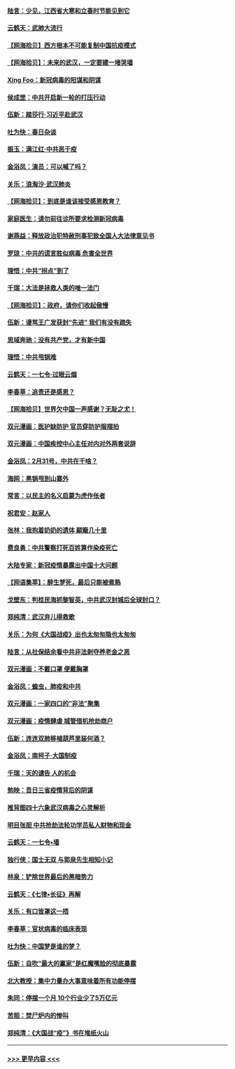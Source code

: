 #### [陆言：少见，江西省大寒和立春时节能见到它](../pages/nsc993/n11939983.md?t=03141902) 
#### [云鹤天：武肺大流行](../pages/nsc993/n11939902.md?t=03141902) 
#### [【网海拾贝】西方根本不可能复制中国抗疫模式](../pages/nsc993/n11939725.md?t=03141902) 
#### [【网海拾贝】：未来的武汉，一定要建一堵哭墙](../pages/nsc993/n11938684.md?t=03141902) 
#### [Xing Foo：新冠病毒的阳谋和阴谋](../pages/nsc993/n11936086.md?t=03141902) 
#### [侯成罡：中共开启新一轮的打压行动](../pages/nsc993/n11935730.md?t=03141902) 
#### [伍新：踏莎行‧习近平赴武汉](../pages/nsc993/n11935157.md?t=03141902) 
#### [吐为快：春日杂谈](../pages/nsc993/n11934776.md?t=03141902) 
#### [振玉：满江红‧中共恶于疫](../pages/nsc993/n11934647.md?t=03141902) 
#### [金浴凤：演员：可以喊了吗？](../pages/nsc993/n11934602.md?t=03141902) 
#### [关乐：浪淘沙·武汉肺炎](../pages/nsc993/n11931792.md?t=03141902) 
#### [【网海拾贝】：到底是谁该接受感恩教育？](../pages/nsc993/n11931552.md?t=03141902) 
#### [家庭医生：请勿前往诊所要求检测新冠病毒](../pages/nsc993/n11929190.md?t=03141902) 
#### [谢燕益：释放政治犯特赦刑事犯致全国人大法律意见书](../pages/nsc993/n11928978.md?t=03141902) 
#### [罗琼：中共的谎言胜似病毒 危害全世界](../pages/nsc993/n11922636.md?t=03141902) 
#### [理悟：中共“拐点”到了](../pages/nsc993/n11928496.md?t=03141902) 
#### [千瑞：大法是拯救人类的唯一法门](../pages/nsc993/n11927637.md?t=03141902) 
#### [【网海拾贝】：政府，请你们收起傲慢](../pages/nsc993/n11926932.md?t=03141902) 
#### [伍新：谩骂王广发获封“先进” 我们有没有疏失](../pages/nsc993/n11926101.md?t=03141902) 
#### [思域奔驰：没有共产党，才有新中国](../pages/nsc993/n11926058.md?t=03141902) 
#### [理悟：中共甩锅难](../pages/nsc993/n11925355.md?t=03141902) 
#### [云鹤天：一七令·过眼云烟](../pages/nsc993/n11925284.md?t=03141902) 
#### [李春草：追责还是感恩？](../pages/nsc993/n11925274.md?t=03141902) 
#### [【网海拾贝】世界欠中国一声感谢？无耻之尤！](../pages/nsc993/n11925239.md?t=03141902) 
#### [双元漫画：医护缺防护 官员穿防护服摆拍](../pages/nsc993/n11923899.md?t=03141902) 
#### [双元漫画：中国疾控中心主任对内对外两套说辞](../pages/nsc993/n11921994.md?t=03141902) 
#### [金浴凤：2月31号，中共在干啥？](../pages/nsc993/n11922706.md?t=03141902) 
#### [海网：黑锅甩到山寨外](../pages/nsc993/n11922688.md?t=03141902) 
#### [常言：以民主的名义启蒙为虎作伥者](../pages/nsc993/n11922217.md?t=03141902) 
#### [祝君安：赵家人](../pages/nsc993/n11922209.md?t=03141902) 
#### [张林：我抱着奶奶的遗体 颠簸几十里](../pages/nsc993/n11920945.md?t=03141902) 
#### [费良勇：中共警察打死百姓算作染疫死亡](../pages/nsc993/n11919264.md?t=03141902) 
#### [大陆专家：新冠疫情暴露出中国十大问题](../pages/nsc993/n11919187.md?t=03141902) 
#### [【网语集萃】：醉生梦死，最后只能被煮熟](../pages/nsc993/n11918994.md?t=03141902) 
#### [戈壁东：判桂民海抓黎智英，中共武汉封城后全球封口？](../pages/nsc993/n11917982.md?t=03141902) 
#### [郑纯清：武汉弃儿得救歌](../pages/nsc993/n11917881.md?t=03141902) 
#### [关乐：为何《大国战疫》出也太匆匆隐也太匆匆](../pages/nsc993/n11917792.md?t=03141902) 
#### [陆言：从社保结余看中共非法剥夺养老金之恶](../pages/nsc993/n11917084.md?t=03141902) 
#### [双元漫画：不戴口罩 便戴胸罩](../pages/nsc993/n11916447.md?t=03141902) 
#### [金浴凤：蝗虫，肺疫和中共](../pages/nsc993/n11916904.md?t=03141902) 
#### [双元漫画：一家四口的“非法”聚集](../pages/nsc993/n11916378.md?t=03141902) 
#### [双元漫画：疫情肆虐 城管借机抢劫商户](../pages/nsc993/n11916310.md?t=03141902) 
#### [伍新：连连双肺移植葫芦里装何酒？](../pages/nsc993/n11913667.md?t=03141902) 
#### [金浴凤：南柯子·大国制疫](../pages/nsc993/n11913657.md?t=03141902) 
#### [千瑞：天的谴告  人的机会](../pages/nsc993/n11913309.md?t=03141902) 
#### [勉映：吾日三省疫情背后的阴谋](../pages/nsc993/n11913079.md?t=03141902) 
#### [推背图四十六象武汉病毒之心灵解析](../pages/nsc993/n11911761.md?t=03141902) 
#### [明目张胆 中共抢劫法轮功学员私人财物和现金](../pages/nsc993/n11910262.md?t=03141902) 
#### [云鹤天：一七令▪墙](../pages/nsc993/n11910627.md?t=03141902) 
#### [独行侠：国士无双 与郭泉先生相知小记](../pages/nsc993/n11910613.md?t=03141902) 
#### [林泉：铲除世界最后的黑暗势力](../pages/nsc993/n11909320.md?t=03141902) 
#### [云鹤天：《七律▪长征》再解](../pages/nsc993/n11909327.md?t=03141902) 
#### [关乐：有口皆罩这一捂](../pages/nsc993/n11908393.md?t=03141902) 
#### [李春草：官状病毒的临床表现](../pages/nsc993/n11908339.md?t=03141902) 
#### [吐为快：中国梦是谁的梦？](../pages/nsc993/n11906564.md?t=03141902) 
#### [伍新：自吹“最大的赢家”是红魔嘴脸的彻底暴露](../pages/nsc993/n11906407.md?t=03141902) 
#### [北大教授：集中力量办大事意味着所有功能停摆](../pages/nsc993/n11904800.md?t=03141902) 
#### [朱同：停摆一个月 10个行业少了5万亿元](../pages/nsc993/n11904498.md?t=03141902) 
#### [苦胆：焚尸炉内的惨叫](../pages/nsc993/n11904479.md?t=03141902) 
#### [郑纯清：《大国战“疫”》书在堆纸火山](../pages/nsc993/n11904450.md?t=03141902) 

----
#### [ >>> 更早内容 <<< ](../indexes/nsc993-earlier.md)
